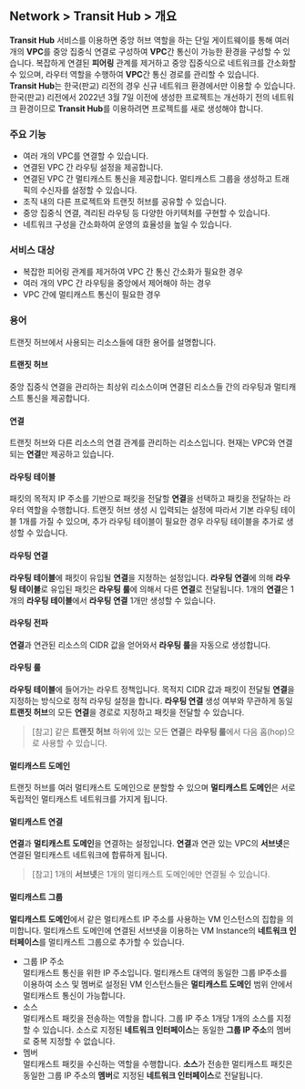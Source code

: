 ## Network > Transit Hub > 개요

**Transit Hub** 서비스를 이용하면 중앙 허브 역할을 하는 단일 게이트웨이를 통해 여러 개의 **VPC**를 중앙 집중식 연결로 구성하여 **VPC**간 통신이 가능한 환경을 구성할 수 있습니다. 복잡하게 연결된 **피어링** 관계를 제거하고 중앙 집중식으로 네트워크를 간소화할 수 있으며, 라우터 역할을 수행하여 **VPC**간 통신 경로를 관리할 수 있습니다. </br>
**Transit Hub**는 한국(판교) 리전의 경우 신규 네트워크 환경에서만 이용할 수 있습니다. 한국(판교) 리전에서 2022년 3월 7일 이전에 생성한 프로젝트는 개선하기 전의 네트워크 환경이므로 **Transit Hub**를 이용하려면 프로젝트를 새로 생성해야 합니다.

### 주요 기능

* 여러 개의 VPC를 연결할 수 있습니다.
* 연결된 VPC 간 라우팅 설정을 제공합니다.
* 연결된 VPC 간 멀티캐스트 통신을 제공합니다. 멀티캐스트 그룹을 생성하고 트래픽의 수신자를 설정할 수 있습니다.
* 조직 내의 다른 프로젝트와 트랜짓 허브를 공유할 수 있습니다.
* 중앙 집중식 연결, 격리된 라우팅 등 다양한 아키텍처를 구현할 수 있습니다.
* 네트워크 구성을 간소화하여 운영의 효율성을 높일 수 있습니다.

### 서비스 대상

* 복잡한 피어링 관계를 제거하여 VPC 간 통신 간소화가 필요한 경우
* 여러 개의 VPC 간 라우팅을 중앙에서 제어해야 하는 경우
* VPC 간에 멀티캐스트 통신이 필요한 경우

### 용어

트랜짓 허브에서 사용되는 리소스들에 대한 용어를 설명합니다.

#### 트랜짓 허브

중앙 집중식 연결을 관리하는 최상위 리소스이며 연결된 리소스들 간의 라우팅과 멀티캐스트 통신을 제공합니다.

#### 연결

트랜짓 허브와 다른 리소스의 연결 관계를 관리하는 리소스입니다. 현재는 VPC와 연결되는 **연결**만 제공하고 있습니다.

#### 라우팅 테이블

패킷의 목적지 IP 주소를 기반으로 패킷을 전달할 **연결**을 선택하고 패킷을 전달하는 라우터 역할을 수행합니다. 트랜짓 허브 생성 시 입력되는 설정에 따라서 기본 라우팅 테이블 1개를 가질 수 있으며, 추가 라우팅 테이블이 필요한 경우 라우팅 테이블을 추가로 생성할 수 있습니다. 

#### 라우팅 연결

**라우팅 테이블**에 패킷이 유입될 **연결**을 지정하는 설정입니다. **라우팅 연결**에 의해 **라우팅 테이블**로 유입된 패킷은 **라우팅 룰**에 의해서 다른 **연결**로 전달됩니다. 1개의 **연결**은 1개의 **라우팅 테이블**에서 **라우팅 연결** 1개만 생성할 수 있습니다. 

#### 라우팅 전파

**연결**과 연관된 리소스의 CIDR 값을 얻어와서 **라우팅 룰**을 자동으로 생성합니다.

#### 라우팅 룰

**라우팅 테이블**에 들어가는 라우트 정책입니다. 목적지 CIDR 값과 패킷이 전달될 **연결**을 지정하는 방식으로 정적 라우팅 설정을 합니다. **라우팅 연결** 생성 여부와 무관하게 동일 **트랜짓 허브**의 모든 **연결**을 경로로 지정하고 패킷을 전달할 수 있습니다.
> [참고] 같은 **트랜짓 허브** 하위에 있는 모든 **연결**은 **라우팅 룰**에서 다음 홉(hop)으로 사용할 수 있습니다.

#### 멀티캐스트 도메인

트랜짓 허브를 여러 멀티캐스트 도메인으로 분할할 수 있으며 **멀티캐스트 도메인**은 서로 독립적인 멀티캐스트 네트워크를 가지게 됩니다.

#### 멀티캐스트 연결

**연결**과 **멀티캐스트 도메인**을 연결하는 설정입니다. **연결**과 연관 있는 VPC의 **서브넷**은 연결된 멀티캐스트 네트워크에 합류하게 됩니다.
> [참고] 1개의 **서브넷**은 1개의 멀티캐스트 도메인에만 연결될 수 있습니다.

#### 멀티캐스트 그룹

**멀티캐스트 도메인**에서 같은 멀티캐스트 IP 주소를 사용하는 VM 인스턴스의 집합을 의미합니다. 멀티캐스트 도메인에 연결된 서브넷을 이용하는 VM Instance의 **네트워크 인터페이스**를 멀티캐스트 그룹으로 추가할 수 있습니다.

* 그룹 IP 주소<br>
멀티캐스트 통신을 위한 IP 주소입니다. 멀티캐스트 대역의 동일한 그룹 IP주소를 이용하여 소스 및 멤버로 설정된 VM 인스턴스들은 **멀티캐스트 도메인** 범위 안에서 멀티캐스트 통신이 가능합니다.
* 소스<br>
멀티캐스트 패킷을 전송하는 역할을 합니다. 그룹 IP 주소 1개당 1개의 소스를 지정할 수 있습니다. 소스로 지정된 **네트워크 인터페이스**는 동일한 **그룹 IP 주소**의 멤버로 중복 지정할 수 없습니다.
* 멤버<br>
멀티캐스트 패킷을 수신하는 역할을 수행합니다. **소스**가 전송한 멀티캐스트 패킷은 동일한 그룹 IP 주소의 **멤버**로 지정된 **네트워크 인터페이스**로 전달됩니다. 

